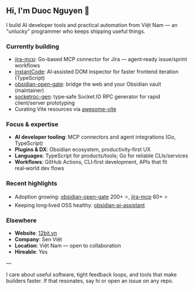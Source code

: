 ## Hi, I'm Duoc Nguyen 👋

I build AI developer tools and practical automation from Việt Nam — an "unlucky" programmer who keeps shipping useful things.

### Currently building
- [jira-mcp](https://github.com/nguyenvanduocit/jira-mcp): Go-based MCP connector for Jira — agent‑ready issue/sprint workflows
- [instantCode](https://github.com/nguyenvanduocit/instantCode): AI‑assisted DOM inspector for faster frontend iteration (TypeScript)
- [obsidian-open-gate](https://github.com/nguyenvanduocit/obsidian-open-gate): bridge the web and your Obsidian vault (maintainer)
- [socketrpc-gen](https://github.com/nguyenvanduocit/socketrpc-gen): type‑safe Socket.IO RPC generator for rapid client/server prototyping
- Curating Vite resources via [awesome-vite](https://github.com/nguyenvanduocit/awesome-vite)

### Focus & expertise
- **AI developer tooling**: MCP connectors and agent integrations (Go, TypeScript)
- **Plugins & DX**: Obsidian ecosystem, productivity‑first UX
- **Languages**: TypeScript for products/tools; Go for reliable CLIs/services
- **Workflows**: GitHub Actions, CLI‑first development, APIs that fit real‑world dev flows

### Recent highlights
- Adoption growing: [obsidian-open-gate](https://github.com/nguyenvanduocit/obsidian-open-gate) 200+ ⭐, [jira-mcp](https://github.com/nguyenvanduocit/jira-mcp) 60+ ⭐
- Keeping long‑lived OSS healthy: [obsidian-ai-assistant](https://github.com/nguyenvanduocit/obsidian-ai-assistant)

### Elsewhere
- **Website**: [12bit.vn](https://12bit.vn)
- **Company**: Sen Việt
- **Location**: Việt Nam — open to collaboration
- **Hireable**: Yes

—

I care about useful software, tight feedback loops, and tools that make builders faster. If that resonates, say hi or open an issue on any repo.
